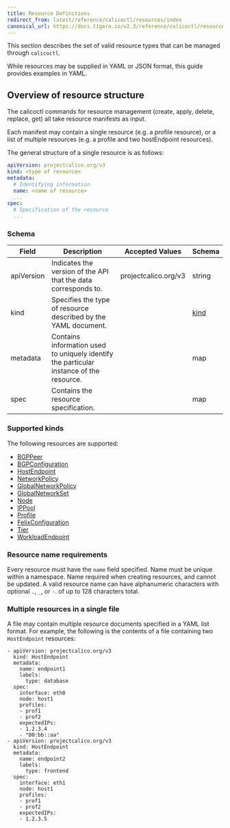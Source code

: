 ```yaml
---
title: Resource Definitions
redirect_from: latest/reference/calicoctl/resources/index
canonical_url: https://docs.tigera.io/v2.3/reference/calicoctl/resources/
---
```


This section describes the set of valid resource types that can be managed
through `calicoctl`.

While resources may be supplied in YAML or JSON format, this guide provides examples in YAML.

## Overview of resource structure

The calicoctl commands for resource management (create, apply, delete, replace, get)
all take resource manifests as input.

Each manifest may contain a single resource
(e.g. a profile resource), or a list of multiple resources (e.g. a profile and two
hostEndpoint resources).

The general structure of a single resource is as follows:

```yaml
apiVersion: projectcalico.org/v3
kind: <type of resource>
metadata:
  # Identifying information
  name: <name of resource>
  ...
spec:
  # Specification of the resource
  ...
```

### Schema

| Field    | Description           | Accepted Values              | Schema |
|----------|-----------------------|------------------------------|--------|
| apiVersion     | Indicates the version of the API that the data corresponds to. | projectcalico.org/v3 | string |
| kind     | Specifies the type of resource described by the YAML document. |  | [kind](#supported-kinds) |
| metadata | Contains information used to uniquely identify the particular instance of the resource. | | map |
| spec     | Contains the resource specification. | | map |

### Supported kinds

The following resources are supported:

- [BGPPeer]({{site.url}}/{{page.version}}/reference/calicoctl/resources/bgppeer)
- [BGPConfiguration]({{site.url}}/{{page.version}}/reference/calicoctl/resources/bgpconfig)
- [HostEndpoint]({{site.url}}/{{page.version}}/reference/calicoctl/resources/hostendpoint)
- [NetworkPolicy]({{site.url}}/{{page.version}}/reference/calicoctl/resources/networkpolicy)
- [GlobalNetworkPolicy]({{site.url}}/{{page.version}}/reference/calicoctl/resources/globalnetworkpolicy)
- [GlobalNetworkSet]({{site.baseurl}}/{{page.version}}/reference/calicoctl/resources/globalnetworkset)
- [Node]({{site.baseurl}}/{{page.version}}/reference/calicoctl/resources/node)
- [IPPool]({{site.url}}/{{page.version}}/reference/calicoctl/resources/ippool)
- [Profile]({{site.url}}/{{page.version}}/reference/calicoctl/resources/profile)
- [FelixConfiguration]({{site.url}}/{{page.version}}/reference/calicoctl/resources/felixconfig)
- [Tier]({{site.url}}/{{page.version}}/reference/calicoctl/resources/tier)
- [WorkloadEndpoint]({{site.url}}/{{page.version}}/reference/calicoctl/resources/workloadendpoint)

### Resource name requirements

Every resource must have the `name` field specified. Name must be unique within a namespace.
Name required when creating resources, and cannot be updated.
A valid resource name can have alphanumeric characters with optional `.`, `_`, or `-`. of up to 128 characters total.

### Multiple resources in a single file

A file may contain multiple resource documents specified in a YAML list format. For example, the following is the contents of a file containing two `HostEndpoint` resources:

```
- apiVersion: projectcalico.org/v3
  kind: HostEndpoint
  metadata:
    name: endpoint1
    labels:
      type: database
  spec:
    interface: eth0
    node: host1
    profiles:
    - prof1
    - prof2
    expectedIPs:
    - 1.2.3.4
    - "00:bb::aa"
- apiVersion: projectcalico.org/v3
  kind: HostEndpoint
  metadata:
    name: endpoint2
    labels:
      type: frontend
  spec:
    interface: eth1
    node: host1
    profiles:
    - prof1
    - prof2
    expectedIPs:
    - 1.2.3.5
```
